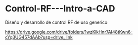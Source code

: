 # Control-RF---Intro-a-CAD
Diseño y desarrollo de control RF de uso generico


https://drive.google.com/drive/folders/1wzKlkHnr7AI48tKwn6-cYq3UG457dAAb?usp=drive_link
